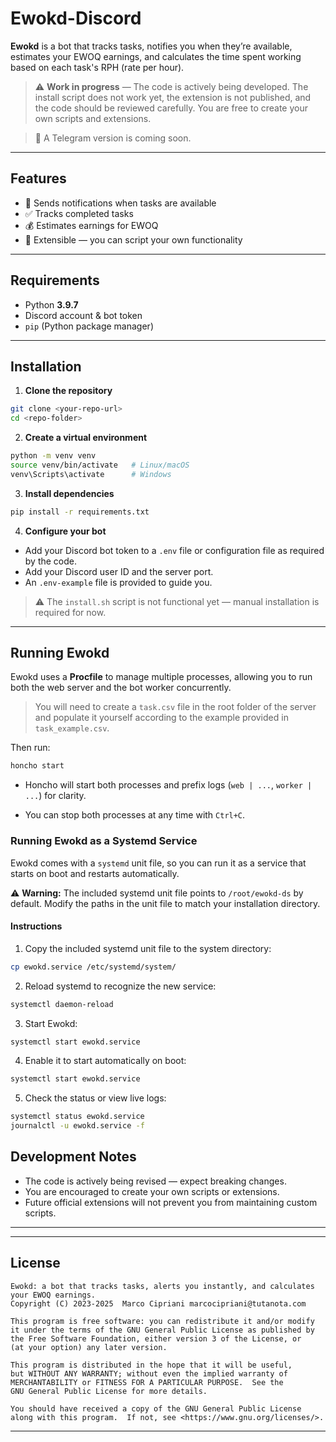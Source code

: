 # Ewokd-Discord

**Ewokd** is a bot that tracks tasks, notifies you when they’re available, estimates your EWOQ earnings, and calculates the time spent working based on each task's RPH (rate per hour). 

> ⚠️ **Work in progress** — The code is actively being developed. The install script does not work yet, the extension is not published, and the code should be reviewed carefully. You are free to create your own scripts and extensions.

> 📱 A Telegram version is coming soon.
---

## Features

- 📢 Sends notifications when tasks are available  
- ✅ Tracks completed tasks  
- 💰 Estimates earnings for EWOQ  
- 🔧 Extensible — you can script your own functionality  

---

## Requirements

- Python **3.9.7**  
- Discord account & bot token  
- `pip` (Python package manager)  

---

## Installation

1. **Clone the repository**  
```bash
git clone <your-repo-url>
cd <repo-folder>
```

2. **Create a virtual environment**

```bash
python -m venv venv
source venv/bin/activate   # Linux/macOS
venv\Scripts\activate      # Windows
```

3. **Install dependencies**

```bash
pip install -r requirements.txt
```

4. **Configure your bot**  
- Add your Discord bot token to a `.env` file or configuration file as required by the code.
- Add your Discord user ID and the server port.  
- An `.env-example` file is provided to guide you.

> ⚠️ The `install.sh` script is not functional yet — manual installation is required for now.

---

## Running Ewokd

Ewokd uses a **Procfile** to manage multiple processes, allowing you to run both the web server and the bot worker concurrently.

> You will need to create a `task.csv` file in the root folder of the server and populate it yourself according to the example provided in `task_example.csv`.

Then run:

```bash
honcho start
```
- Honcho will start both processes and prefix logs (`web | ...`, `worker | ...`) for clarity.

- You can stop both processes at any time with `Ctrl+C`.

### Running Ewokd as a Systemd Service

Ewokd comes with a `systemd` unit file, so you can run it as a service that starts on boot and restarts automatically.

⚠️ **Warning:** The included systemd unit file points to `/root/ewokd-ds` by default. Modify the paths in the unit file to match your installation directory.


#### Instructions

1. Copy the included systemd unit file to the system directory:

```bash
cp ewokd.service /etc/systemd/system/
```

2. Reload systemd to recognize the new service:

```bash
systemctl daemon-reload
```
3. Start Ewokd:

```bash
systemctl start ewokd.service
```

4. Enable it to start automatically on boot:

```bash
systemctl start ewokd.service
```

5. Check the status or view live logs:

```bash
systemctl status ewokd.service
journalctl -u ewokd.service -f
```

## Development Notes

- The code is actively being revised — expect breaking changes.
- You are encouraged to create your own scripts or extensions.
- Future official extensions will not prevent you from maintaining custom scripts.

---

---

## License


    Ewokd: a bot that tracks tasks, alerts you instantly, and calculates your EWOQ earnings. 
    Copyright (C) 2023-2025  Marco Cipriani marcocipriani@tutanota.com

    This program is free software: you can redistribute it and/or modify
    it under the terms of the GNU General Public License as published by
    the Free Software Foundation, either version 3 of the License, or
    (at your option) any later version.

    This program is distributed in the hope that it will be useful,
    but WITHOUT ANY WARRANTY; without even the implied warranty of
    MERCHANTABILITY or FITNESS FOR A PARTICULAR PURPOSE.  See the
    GNU General Public License for more details.

    You should have received a copy of the GNU General Public License
    along with this program.  If not, see <https://www.gnu.org/licenses/>.

---


